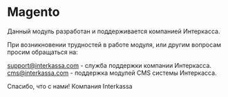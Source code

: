 # Magento
Данный модуль разработан и поддерживается компанией Интеркасса.

При возникновении трудностей в работе модуля, или другим вопросам просим обращаться на: 

 support@interkassa.com - служба поддержки компании Интеркасса.
 cms@interkassa.com - поддержка модулей CMS системы Интеркасса.

Спасибо, что с нами!
Компания Interkassa